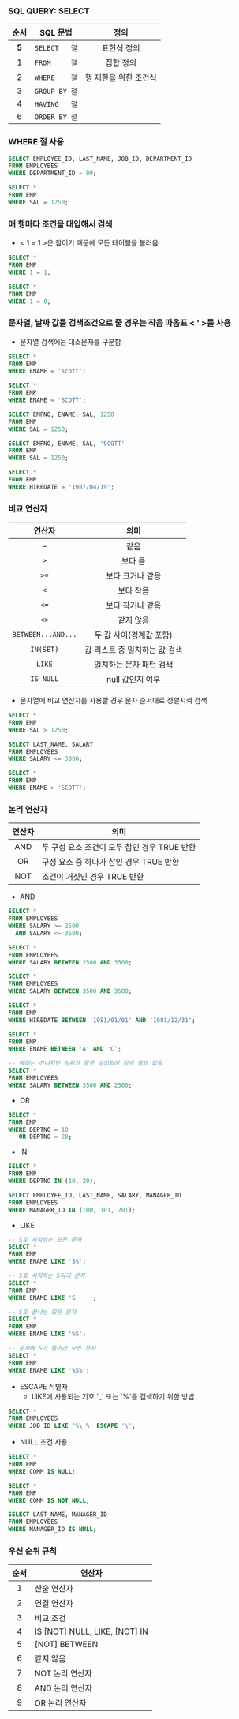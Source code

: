 ### SQL QUERY: SELECT
| 순서 | SQL 문법 | 정의 |
|:---:|---|:---:|
| __5__ | `SELECT   절` | 표현식 정의 |
| 1 | `FROM     절` | 집합 정의 |
| 2 | `WHERE    절` | 행 제한을 위한 조건식 |
| 3 | `GROUP BY 절` |  |
| 4 | `HAVING   절` |  |
| 6 | `ORDER BY 절` |  |

### WHERE 절 사용
```SQL
SELECT EMPLOYEE_ID, LAST_NAME, JOB_ID, DEPARTMENT_ID
FROM EMPLOYEES
WHERE DEPARTMENT_ID = 90;

SELECT *
FROM EMP
WHERE SAL = 1250;
```

### 매 행마다 조건을 대입해서 검색
* < 1 = 1 >은 참이기 때문에 모든 테이블을 불러옴
```SQL
SELECT *
FROM EMP
WHERE 1 = 1;

SELECT *
FROM EMP
WHERE 1 = 0;
```

### 문자열, 날짜 값를 검색조건으로 줄 경우는 작음 따옴표 < ' >를 사용
* 문자열 검색에는 대소문자를 구분함
```SQL
SELECT *
FROM EMP
WHERE ENAME = 'scott';

SELECT *
FROM EMP
WHERE ENAME = 'SCOTT';

SELECT EMPNO, ENAME, SAL, 1250
FROM EMP
WHERE SAL = 1250;

SELECT EMPNO, ENAME, SAL, 'SCOTT'
FROM EMP
WHERE SAL = 1250;

SELECT *
FROM EMP
WHERE HIREDATE = '1987/04/19';
```

### 비교 연산자
| 연산자 | 의미 |
|:---:|:---:|
| `=` | 같음 |
| `>` | 보다 큼 |
| `>=` | 보다 크거나 같음 |
| `<` | 보다 작음 |
| `<=` | 보다 작거나 같음 |
| `<>` | 같지 않음 |
| `BETWEEN...AND...` | 두 값 사이(경계값 포함) |
| `IN(SET)` | 값 리스트 중 일치하는 값 검색 |
| `LIKE` | 일치하는 문자 패턴 검색 |
| `IS NULL` | null 값인지 여부 |

* 문자열에 비교 연산자를 사용할 경우 문자 순서대로 정렬시켜 검색

```SQL
SELECT *
FROM EMP
WHERE SAL > 1250;

SELECT LAST_NAME, SALARY
FROM EMPLOYEES
WHERE SALARY <= 3000;

SELECT *
FROM EMP
WHERE ENAME > 'SCOTT';
```

### 논리 연산자
| 연산자 | 의미 |
|:---:|---|
| AND | 두 구성 요소 조건이 모두 참인 경우 TRUE 반환 |
| OR | 구성 요소 중 하나가 참인 경우 TRUE 반환 |
| NOT | 조건이 거짓인 경우 TRUE 반환 |

* AND
```SQL
SELECT *
FROM EMPLOYEES
WHERE SALARY >= 2500 
  AND SALARY <= 3500;

SELECT *
FROM EMPLOYEES
WHERE SALARY BETWEEN 2500 AND 3500;

SELECT *
FROM EMPLOYEES
WHERE SALARY BETWEEN 3500 AND 3500;

SELECT * 
FROM EMP 
WHERE HIREDATE BETWEEN '1981/01/01' AND '1981/12/31';

SELECT * 
FROM EMP 
WHERE ENAME BETWEEN 'A' AND 'C';

-- 에러는 아니지만 범위가 잘못 설정되어 검색 결과 없음
SELECT *
FROM EMPLOYEES
WHERE SALARY BETWEEN 3500 AND 2500;
```

* OR
```SQL
SELECT *
FROM EMP
WHERE DEPTNO = 10
   OR DEPTNO = 20;
```

* IN
```SQL
SELECT *
FROM EMP
WHERE DEPTNO IN (10, 20);

SELECT EMPLOYEE_ID, LAST_NAME, SALARY, MANAGER_ID
FROM EMPLOYEES
WHERE MANAGER_ID IN (100, 101, 201);
```

* LIKE
```SQL
-- S로 시작하는 모든 문자
SELECT *
FROM EMP
WHERE ENAME LIKE 'S%';

-- S로 시작하는 5자리 문자
SELECT *
FROM EMP
WHERE ENAME LIKE 'S____';

-- S로 끝나는 모든 문자
SELECT *
FROM EMP
WHERE ENAME LIKE '%S';

-- 문자에 S가 들어간 모든 문자
SELECT *
FROM EMP
WHERE ENAME LIKE '%S%';
```

* ESCAPE 식별자
  - LIKE에 사용되는 기호 '_' 또는 '%'를 검색하기 위한 방법
```SQL 
SELECT *
FROM EMPLOYEES
WHERE JOB_ID LIKE '%\_%' ESCAPE '\';
```

* NULL 조건 사용
```SQL
SELECT *
FROM EMP
WHERE COMM IS NULL;

SELECT *
FROM EMP
WHERE COMM IS NOT NULL;

SELECT LAST_NAME, MANAGER_ID
FROM EMPLOYEES
WHERE MANAGER_ID IS NULL;
```

### 우선 순위 규칙
| 순서 | 연산자 |
|:---:|---|
| 1 | 산술 연산자 |
| 2 | 연결 연산자 |
| 3 | 비교 조건 |
| 4 | IS [NOT] NULL, LIKE, [NOT] IN
| 5 | [NOT] BETWEEN |
| 6 | 같지 않음 |
| 7 | NOT 논리 연산자 |
| 8 | AND 논리 연산자 |
| 9 | OR 논리 연산자 |

